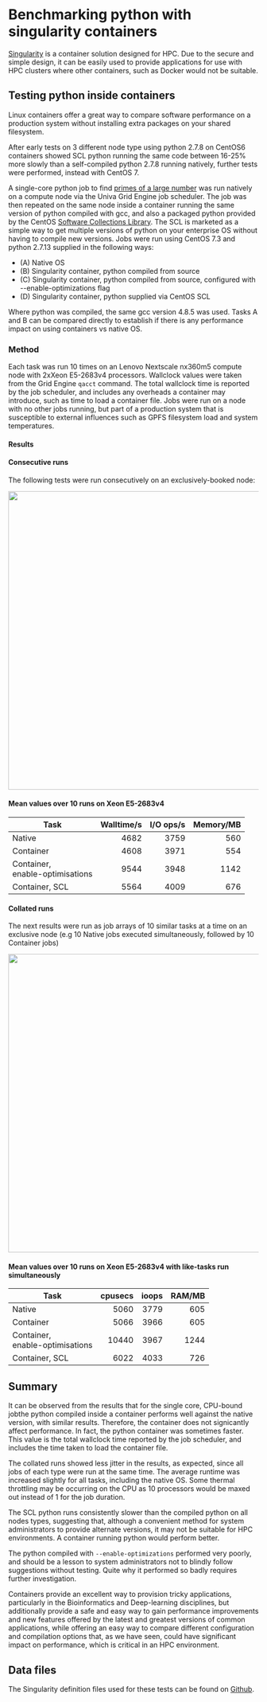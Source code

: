 # Benchmarking python with singularity containers

[Singularity](http://singularity.lbl.gov/) is a container solution designed for HPC.
Due to the secure and simple design, it can be easily used to provide
applications for use with HPC clusters where other containers, such as Docker
would not be suitable.

## Testing python inside containers

Linux containers offer a great way to compare software performance on a production system without installing extra packages on your shared filesystem.

After early tests on 3 different node type using python 2.7.8 on CentOS6 containers showed SCL python running the same code between 16-25% more slowly than a self-compiled python 2.7.8 running natively, further tests were performed, instead with CentOS 7.

A single-core python job to find [primes of a large number](https://github.com/sbutcher/python_test/blob/master/python_prime2.py) was run natively on a compute node via the Univa Grid Engine job scheduler. The job was then repeated on the same node inside a container running the same version of python compiled with gcc, and also a packaged python provided by the CentOS [Software Collections Library](https://wiki.centos.org/AdditionalResources/Repositories/SCL). The SCL is marketed as a simple way to get multiple versions of python on your enterprise OS without having to compile new versions. Jobs were run using CentOS 7.3 and python 2.7.13 supplied in the following ways:

* (A) Native OS
* (B) Singularity container, python compiled from source
* (C) Singularity container, python compiled from source, configured with --enable-optimizations flag
* (D) Singularity container, python supplied via CentOS SCL

Where python was compiled, the same gcc version 4.8.5 was used. Tasks A and B can be compared directly to establish if there is any performance impact on using containers vs native OS.

### Method

Each task was run 10 times on an Lenovo Nextscale nx360m5 compute node with 2xXeon E5-2683v4 processors. Wallclock values were taken from the Grid Engine `qacct` command. The total wallclock time is reported by the job scheduler, and includes any overheads a container may introduce, such as time to load a container file. Jobs were run on a node with no other jobs running, but part of a production system that is susceptible to external influences such as GPFS filesystem load and system temperatures.

#### Results

#### Consecutive runs
The following tests were run consecutively on an exclusively-booked node:

<img src="/rplot.png" width=600>

#### Mean values over 10 runs on Xeon E5-2683v4

| Task | Walltime/s | I/O ops/s | Memory/MB |
| --- | --: | --: | --: |
| Native  | 4682 | 3759 | 560 |
| Container  | 4608 | 3971 | 554 |
| Container,<br/> enable-optimisations | 9544 | 3948 | 1142 |
| Container, SCL  | 5564 | 4009 | 676 |

#### Collated runs

The next results were run as job arrays of 10 similar tasks at a time on an exclusive node (e.g 10 Native jobs executed simultaneously, followed by 10 Container jobs)

<img src="/rplot-batch.png" width=600>

#### Mean values over 10 runs on Xeon E5-2683v4 with like-tasks run simultaneously

| Task | cpusecs | ioops | RAM/MB |
| --- | --: | --: | --: |
| Native  | 5060 | 3779 | 605 |
| Container  | 5066 | 3966 | 605 |
| Container,<br/> enable-optimisations | 10440 | 3967 | 1244 |
| Container, SCL  | 6022 | 4033 | 726|

## Summary

It can be observed from the results that for the single core, CPU-bound jobthe python compiled inside a container performs well against the native version, with similar results. Therefore, the container does not signicantly affect performance. In fact, the python container was sometimes faster. This value is the total wallclock time reported by the job scheduler, and includes the time taken to load the container file.

The collated runs showed less jitter in the results, as expected, since all jobs of each type were run at the same time. The average runtime was increased slightly for all tasks, including the native OS. Some thermal throttling may be occurring on the CPU as 10 processors would be maxed out instead of 1 for the job duration.

The SCL python runs consistently slower than the compiled python on all nodes types, suggesting that, although a convenient method for system administrators to provide alternate versions, it may not be suitable for HPC environments. A container running python would perform better.

The python compiled with `--enable-optimizations` performed very poorly, and should be a lesson to system administrators not to blindly follow suggestions without testing. Quite why it performed so badly requires further investigation.

Containers provide an excellent way to provision tricky applications, particularly in the Bioinformatics and Deep-learning disciplines, but additionally provide a safe and easy way to gain performance improvements and new features offered by the latest and greatest versions of common applications, while offering an easy way to compare different configuration and compilation options that, as we have seen, could have significant impact on performance, which is critical in an HPC environment.

## Data files

The Singularity definition files used for these tests can be found on [Github](https://github.com/sbutcher/python_test).
